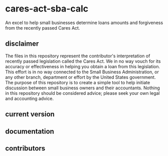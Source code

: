# cares-act-sba-calc
An excel to help small businesses determine loans amounts and forgiveness from the recently passed Cares Act. 

## disclaimer
The files in this repository represent the contributor's interpretation of recently passed legislation called the Cares Act.  We in no way vouch for its accuracy or effectiveness in helping you obtain a loan from this legislation.  This effort is in no way connected to the Small Business Administration, or any other branch, department or effort by the United States government.  The purpose of this repository is to create a simple tool to help initiate discussion between small business owners and their accountants.  Nothing in this repository should be considered advice; please seek your own legal and accounting advice.  

## current version 

## documentation

## contributors 
